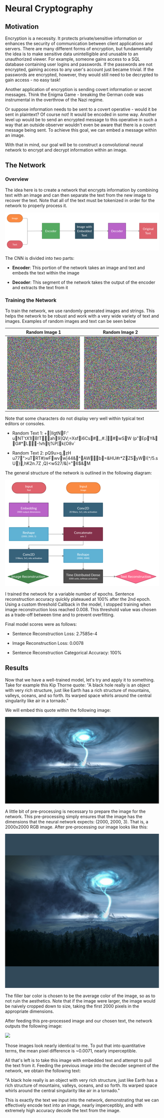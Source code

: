 # Neural Cryptography

## Motivation
Encryption is a necessity. It protects private/sensitive information or enhances the security of communication between
client applications and servers. There are many different forms of encryption, but fundamentally the idea is to make
sensitive data unintelligible and unusable to an unauthorized viewer. For example, someone gains access to a SQL
database containing user logins and passwords. If the passwords are not encrypted, gaining access to any user's account
just became trivial. If the passwords are encrypted, however, they would still need to be decrypted to gain
access - no easy task!

Another application of encryption  is sending covert information or secret messages. Think the Enigma Game - breaking
the German code was instrumental in the overthrow of the Nazi regime.

Or suppose information needs to be sent to a covert operative - would it be sent in plaintext? Of course not! It would
be encoded in some way. Another level up would be to send an encrypted message to this operative in such a way that an
outside observer wouldn't even be aware that there is a covert message being sent. To achieve this goal, we can embed a
message within an image.

With that in mind, our goal will be to construct a convolutional neural network to encrypt and decrypt information within
an image.

## The Network
### Overview
The idea here is to create a network that encrypts information by combining text with an image and can then separate the
text from the new image to recover the text. Note that all of the text must be tokenized in order for the network to 
properly process it.

<img src="./img/Diagrams/Workflow.png">

The CNN is divided into two parts:
* **Encoder**: This portion of the network takes an image and text and embeds the text within the image
  

* **Decoder**: This segment of the network takes the output of the encoder and extracts the text from it

### Training the Network
To train the network, we use randomly generated images and strings. This helps the network to be robust and work with
a very wide variety of text and images. Examples of random images and text can be seen below

|             Random Image 1              |               Random Image 2             |
|------------------------------|-----------------------------------------------------|
|<img src="./img/Raw/Random1_NoAxes.png"> | <img src="./img/Raw/Random2_NoAxes.png"> |


Note that some characters do not display very well within typical text editors or consoles.
* Random Text 1: +|lIgtNF:'	uNT'tX1lB!Tah9]QV;=Xsfi6Cs#,_#.|#wSW (p"EpY&
G#*L-!vhtj%P[k{O8v`


* Random Text 2: pQ9u>q,zH u77">uTRT#)wFwvw|44&^AWb=&HU#r*ZZ5yWI{^/5.sU},hK2n.7Z
,Q}<w527/&[\="6$&M
  
The general structure of the network is outlined in the following diagram:

<img src="./img/Diagrams/NeuralNetStructure.png">

I trained the network for a variable number of epochs. Sentence reconstruction accuracy quickly plateaued at 100% after
the 2nd epoch. Using a custom threshold Callback in the model, I stopped training when image reconstruction loss reached
0.008. This threshold value was chosen as a trade-off between time and to prevent overfitting.

Final model scores were as follows:

* Sentence Reconstruction Loss: 2.7585e-4


* Image Reconstruction Loss: 0.0078


* Sentence Reconstruction Categorical Accuracy: 100%

## Results
Now that we have a well-trained model, let's try and apply it to something. Take for example this Kip Thorne quote: "A
black hole really is an object with very rich structure, just like Earth has a rich structure of mountains, valleys,
oceans, and so forth. Its warped space whirls around the central singularity like air in a tornado."

We will embed this quote within the following image:

<img src="img/Raw/twister.png">

A little bit of pre-processing is necessary to prepare the image for the network. This pre-processing simply ensures
that the image has the dimensions that the neural network expects: (2000, 2000, 3). That is, a 2000x2000 RGB image.
After pre-processing our image looks like this:

<img src="img/PreProcessed/twister.png">

The filler bar color is chosen to be the average color of the image, so as to not ruin the aesthetics. Note that if the
image were larger, the image would be naively cropped down to size, taking the first 2000 pixels in the appropriate
dimensions.


After feeding this pre-processed image and our chosen text, the network outputs the following image:

<img src="img/Embedded/twister.png">

Those images look nearly identical to me. To put that into quantitative terms, the mean pixel difference is ~0.0071,
nearly imperceptible.


All that's left is to take this image with embedded text and attempt to pull the text from it. Feeding the previous
image into the decoder segment of the network, we obtain the following text:

"A black hole really is an object with very rich structure, just like Earth has a rich structure of mountains, valleys,
oceans, and so forth. Its warped space whirls around the central singularity like air in a tornado."

This is exactly the text we input into the network, demonstrating that we can effectively encode text into an image,
nearly imperceptibly, and with extremely high accuracy decode the text from the image.
